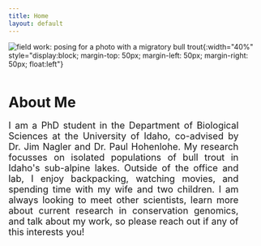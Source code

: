 ```yaml
---
title: Home
layout: default
---
```


![field work: posing for a photo with a migratory bull trout](https://jacobwbowman.github.io/website/assets/images/bulltroutselfie.JPG){:width="40%" style="display:block; margin-top: 50px; margin-left: 50px; margin-right: 50px; float:left"}


<h1 style="margin-top: 50px">
About Me
</h1>

<p style="margin-right: 50px; text-align: justify; text-justify: inter-word; font-size: 18px">
  I am a PhD student in the Department of Biological Sciences at the University of Idaho, co-advised by Dr. Jim Nagler and Dr. Paul Hohenlohe. My research focusses on isolated populations of bull trout in Idaho's sub-alpine lakes. Outside of the office and lab, I enjoy backpacking, watching movies, and spending time with my wife and two children. I am always looking to meet other scientists, learn more about current research in conservation genomics, and talk about my work, so please reach out if any of this interests you!
</p>
